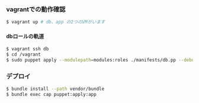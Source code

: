 ### vagrantでの動作確認

```bash
$ vagrant up # db、app の2つのVMがいます
```

#### dbロールの軌道

```bash
$ vagrant ssh db
$ cd /vagrant
$ sudo puppet apply --modulepath=modules:roles ./manifests/db.pp --debug
```

### デプロイ

```bash
$ bundle install --path vendor/bundle
$ bundle exec cap puppet:apply:app
```
